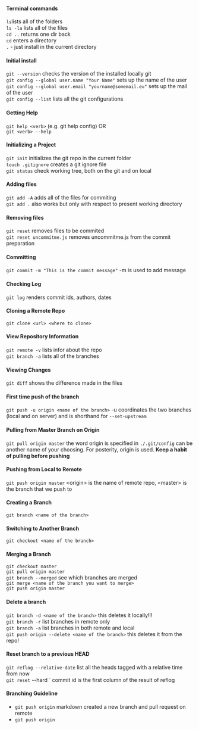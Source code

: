 #### Terminal commands
`ls`lists all of the folders  
`ls -la` lists all of the files  
`cd ..`  returns one dir back   
`cd` enters a directory  
`.` - just install in the current directory  
	
#### Initial install
`git --version` checks the version of the installed locally git  
`git config --global user.name "Your Name"` sets up the name of the user   
`git config --global user.email "yourname@somemail.eu"` sets up the mail of the user  
`git config --list` lists all the git configurations  
	
#### Getting Help
`git help <verb>` (e.g. git help config) OR   
`git <verb> --help`   
	
#### Initializing a Project
`git init` initializes the git repo in the current folder  
`touch .gitignore` creates a git ignore file  
`git status` check working tree, both on the git and on local  
  
#### Adding files
`git add -A` adds all of the files for commiting  
`git add .` also works but only with respect to present working directory
	  
#### Removing files
`git reset` removes files to be commited   
`git reset uncommitme.js` removes uncommitme.js from the commit preparation  
	  
#### Committing
`git commit -m "This is the commit message"` -m is used to add message  
	  
#### Checking Log
`git log` renders commit ids, authors, dates  
	  
#### Cloning a Remote Repo
`git clone <url> <where to clone>`
  
#### View Repository Information
`git remote -v` lists infor about the repo  
`git branch -a` lists all of the branches  
  
#### Viewing Changes
`git diff` shows the difference made in the files  
	  
#### First time push of the branch
`git push -u origin <name of the branch>` -u coordinates the two branches (local and on server) and is shorthand for `--set-upstream`  

#### Pulling from Master Branch on Origin
`git pull origin master` the word origin is specified in `./.git/config` can be another name of your choosing. For posterity, origin is used. **Keep a habit of pulling before pushing**
	  
#### Pushing from Local to Remote
`git push origin master` <origin\> is the name of remote repo, <master\> is the branch that we push to    

#### Creating a Branch
`git branch <name of the branch>`  
  
#### Switching to Another Branch
`git checkout <name of the branch>`  
  
#### Merging a Branch
`git checkout master`  
`git pull origin master`  
`git branch --merged` see which branches are merged   
`git merge <name of the branch you want to merge>`  
`git push origin master`  
  
#### Delete a branch
`git branch -d <name of the branch>` this deletes it locally!!!  
`git branch -r` list branches in remote only  
`git branch -a` list branches in both remote and local   
`git push origin --delete <name of the branch>` this deletes it from the repo!  
  
#### Reset branch to a previous HEAD
`git reflog --relative-date` list all the heads tagged with a relative time from now  
`git reset` --hard <commit id>` commit id is the first column of the result of reflog  
  
#### Branching Guideline
- `git push origin` markdown created a new branch and pull request on remote  
- `git push origin`  
